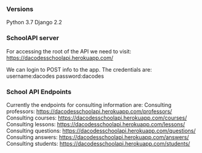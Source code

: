 ### Versions
Python 3.7
Django 2.2

### SchoolAPI server

For accessing the root of the API we need to visit:
	https://dacodesschoolapi.herokuapp.com/

We can login to POST info to the app. The credentials are:
	username:dacodes
	password:dacodes

### School API Endpoints

Currently the endpoints for consulting information are:
	Consulting professors: https://dacodesschoolapi.herokuapp.com/professors/
    Consulting courses: https://dacodesschoolapi.herokuapp.com/courses/
    Consulting lessons: https://dacodesschoolapi.herokuapp.com/lessons/
    Consulting questions: https://dacodesschoolapi.herokuapp.com/questions/
    Consulting answers: https://dacodesschoolapi.herokuapp.com/answers/
    Consulting students: https://dacodesschoolapi.herokuapp.com/students/